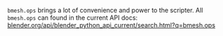 `bmesh.ops` brings a lot of convenience and power to the scripter. All `bmesh.ops` can found in the current API  docs: [blender.org/api/blender_python_api_current/search.html?q=bmesh.ops](http://www.blender.org/api/blender_python_api_current/search.html?q=bmesh.ops)
  
<script src="https://gist.github.com/zeffii/3392c986dd759b8f3ddf.js"></script>
